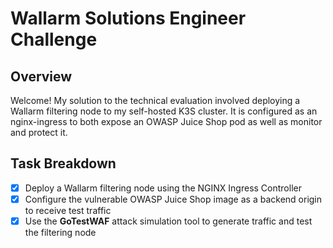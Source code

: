 # Wallarm Solutions Engineer Challenge

## Overview
Welcome! My solution to the technical evaluation involved deploying a Wallarm filtering node to my self-hosted K3S cluster. It is configured as an nginx-ingress to both expose an OWASP Juice Shop pod as well as monitor and protect it. 

## Task Breakdown
- [X] Deploy a Wallarm filtering node using the NGINX Ingress Controller
- [X] Configure the vulnerable OWASP Juice Shop image as a backend origin to receive test traffic
- [X] Use the **GoTestWAF** attack simulation tool to generate traffic and test the filtering node